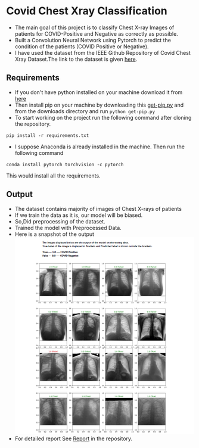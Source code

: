 # Covid Chest Xray Classification
* The main goal of this project is to classify Chest X-ray Images of patients for COVID-Positive and Negative as correctly as possible.
* Built a Convolution Neural Network using Pytorch to predict the condition of the patients (COVID Positive or Negative).
* I have used the dataset from the IEEE Github Repository of Covid Chest Xray Dataset.The link to the dataset is given [here](https://github.com/ieee8023/covid-chestxray-dataset).

## Requirements
* If you don't have python installed on your machine download it from [here](https://www.python.org/ftp/python/3.8.2/python-3.8.2.exe)
* Then install pip on your machine by downloading this [get-pip.py](https://bootstrap.pypa.io/get-pip.py) and from the downloads directory and  run ```python get-pip.py```
* To start working on the project run the following command after cloning the repository.
```
pip install -r requirements.txt
```
* I suppose Anaconda is already installed in the machine. Then run the following command
```
conda install pytorch torchvision -c pytorch
```
This would install all the requirements.
## Output
* The dataset contains majority of images of Chest X-rays of patients
* If we train the data as it is, our model will be biased.
* So,Did preprocessing of the dataset.
* Trained the model with Preprocessed Data.
* Here is a snapshot of the output
![Output Image](https://github.com/saisrirammortha/Covid-Chest-Xray-Classification/blob/master/output.png)
* For detailed report See [Report](https://github.com/saisrirammortha/Covid-Chest-Xray-Classification/blob/master/project_final.pdf) in the repository.
